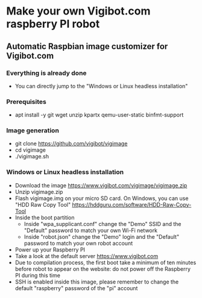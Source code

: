 # Make your own Vigibot.com raspberry PI robot

## Automatic Raspbian image customizer for Vigibot.com

### Everything is already done

- You can directly jump to the "Windows or Linux headless installation"

### Prerequisites

- apt install -y git wget unzip kpartx qemu-user-static binfmt-support

### Image generation

- git clone https://github.com/vigibot/vigimage
- cd vigimage
- ./vigimage.sh

### Windows or Linux headless installation

- Download the image https://www.vigibot.com/vigimage/vigimage.zip
- Unzip vigimage.zip
- Flash vigimage.img on your micro SD card. On Windows, you can use "HDD Raw Copy Tool" https://hddguru.com/software/HDD-Raw-Copy-Tool
- Inside the boot partition
  - Inside "wpa_supplicant.conf" change the "Demo" SSID and the "Default" password to match your own Wi-Fi network
  - Inside "robot.json" change the "Demo" login and the "Default" password to match your own robot account
- Power up your Raspberry PI
- Take a look at the default server https://www.vigibot.com
- Due to compilation process, the first boot take a minimum of ten minutes before robot to appear on the website: do not power off the Raspberry PI during this time
- SSH is enabled inside this image, please remember to change the default "raspberry" password of the "pi" account
